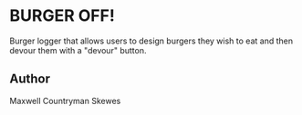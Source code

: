 # BURGER OFF!
Burger logger that allows users to design burgers they wish to eat and then devour them with a "devour" button.

## Author
Maxwell Countryman Skewes
